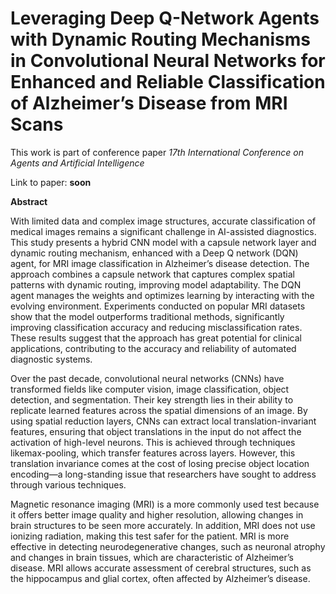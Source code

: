 # Leveraging Deep Q-Network Agents with Dynamic Routing Mechanisms in Convolutional Neural Networks for Enhanced and Reliable Classification of Alzheimer’s Disease from MRI Scans

This work is part of conference paper _17th International Conference on Agents and Artificial Intelligence_

Link to paper: **soon**

**Abstract**

With limited data and complex image structures, accurate classification of medical images remains a significant challenge in AI-assisted diagnostics. This study presents a hybrid CNN model with a capsule network layer and dynamic routing mechanism, enhanced with a Deep Q network (DQN) agent, for MRI image classification in Alzheimer’s disease detection. The approach combines a capsule network that captures complex spatial patterns with dynamic routing, improving model adaptability. The DQN agent manages the weights and optimizes learning by interacting with the evolving environment. Experiments conducted on popular MRI datasets show that the model outperforms traditional methods, significantly improving classification accuracy and reducing misclassification rates. These results suggest that the approach has great potential for clinical applications, contributing to the accuracy and reliability of automated diagnostic systems.

Over the past decade, convolutional neural networks
(CNNs) have transformed fields like computer vision,
image classification, object detection, and segmentation. Their key strength lies in their
ability to replicate learned features across the spatial
dimensions of an image. By using spatial reduction
layers, CNNs can extract local translation-invariant
features, ensuring that object translations in the input
do not affect the activation of high-level neurons.
This is achieved through techniques likemax-pooling,
which transfer features across layers. However, this
translation invariance comes at the cost of losing precise
object location encoding—a long-standing issue
that researchers have sought to address through various
techniques.

Magnetic resonance imaging (MRI) is a more
commonly used test because it offers better image
quality and higher resolution, allowing changes in
brain structures to be seen more accurately. In addition,
MRI does not use ionizing radiation, making
this test safer for the patient. MRI is more effective
in detecting neurodegenerative changes, such as
neuronal atrophy and changes in brain tissues, which
are characteristic of Alzheimer’s disease. MRI allows
accurate assessment of cerebral structures, such
as the hippocampus and glial cortex, often affected by
Alzheimer’s disease.


